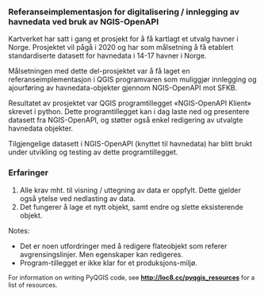 

### Referanseimplementasjon for digitalisering / innlegging av havnedata ved bruk av NGIS-OpenAPI

Kartverket har satt i gang et prosjekt for å få kartlagt et utvalg havner i Norge. Prosjektet vil pågå i 2020 og
har som målsetning å få etablert standardiserte datasett for havnedata i 14-17 havner i Norge.

Målsetningen med dette del-prosjektet var å få laget en referanseimplementasjon i QGIS programvaren som
muliggjør innlegging og ajourføring av havnedata-objekter gjennom NGIS-OpenAPI mot SFKB.

Resultatet av prosjektet var QGIS programtillegget «NGIS-OpenAPI Klient» skrevet i python.
Dette programtillegget kan i dag laste ned og presentere datasett fra NGIS-OpenAPI, og støtter også enkel redigering av utvalgte havnedata objekter.

Tilgjengelige datasett i NGIS-OpenAPI (knyttet til havnedata) har blitt brukt under utvikling og testing av dette programtillegget.



### Erfaringer

1.  Alle krav mht. til visning / uttegning av data er oppfylt.  Dette gjelder også ytelse ved nedlasting av data.
2.  Det fungerer å lage et nytt objekt, samt endre og slette eksisterende objekt.


Notes:

*   Det er noen utfordringer med å redigere flateobjekt som referer avgrensingslinjer. Men egenskaper kan redigeres.
*   Program-tillegget er ikke klar for et produksjons-miljø.


</div>

<div style="font-size:.9em;">

For information on writing PyQGIS code, see **http://loc8.cc/pyqgis_resources** for a list of resources.

</div>